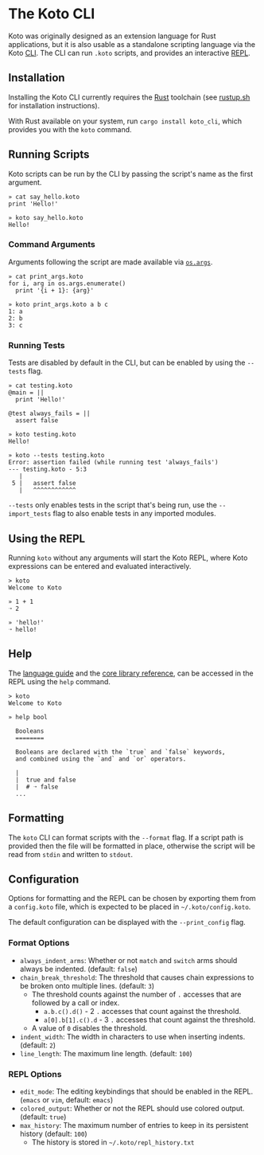 # The Koto CLI

Koto was originally designed as an extension language for Rust applications,
but it is also usable as a standalone scripting language via the Koto [CLI][cli].
The CLI can run `.koto` scripts, and provides an interactive [REPL][repl].

## Installation

Installing the Koto CLI currently requires the [Rust][rust] toolchain
(see [rustup.sh][rustup] for installation instructions).

With Rust available on your system, run `cargo install koto_cli`,
which provides you with the `koto` command.

## Running Scripts

Koto scripts can be run by the CLI by passing the script's name as the first argument.

```
» cat say_hello.koto
print 'Hello!'

» koto say_hello.koto
Hello!
```

### Command Arguments

Arguments following the script are made available via [`os.args`][os-args].

```
» cat print_args.koto
for i, arg in os.args.enumerate()
  print '{i + 1}: {arg}'

» koto print_args.koto a b c
1: a
2: b
3: c
```

### Running Tests

Tests are disabled by default in the CLI, but can be enabled by using the `--tests` flag.

```
» cat testing.koto
@main = ||
  print 'Hello!'

@test always_fails = ||
  assert false

» koto testing.koto
Hello!

» koto --tests testing.koto
Error: assertion failed (while running test 'always_fails')
--- testing.koto - 5:3
   |
 5 |   assert false
   |   ^^^^^^^^^^^^
```

`--tests` only enables tests in the script that's being run,
use the `--import_tests` flag to also enable tests in any imported modules.

## Using the REPL

Running `koto` without any arguments will start the Koto REPL,
where Koto expressions can be entered and evaluated interactively.

```
> koto
Welcome to Koto

» 1 + 1
➝ 2

» 'hello!'
➝ hello!
```

## Help

The [language guide][guide] and the [core library reference][core],
can be accessed in the REPL using the `help` command.

```
> koto
Welcome to Koto

» help bool

  Booleans
  ========

  Booleans are declared with the `true` and `false` keywords,
  and combined using the `and` and `or` operators.

  |
  |  true and false
  |  # ➝ false
  ...
```

## Formatting

The `koto` CLI can format scripts with the `--format` flag.
If a script path is provided then the file will be formatted in place,
otherwise the script will be read from `stdin` and written to `stdout`.

## Configuration

Options for formatting and the REPL can be chosen by exporting them from a `config.koto` file, which is expected to be placed in `~/.koto/config.koto`.

The default configuration can be displayed with the `--print_config` flag.

### Format Options

- `always_indent_arms`: Whether or not `match` and `switch` arms should always be indented. (default: `false`)
- `chain_break_threshold`: The threshold that causes chain expressions to be broken onto multiple lines. (default: `3`)
  - The threshold counts against the number of `.` accesses that are followed by a call or index.
    - `a.b.c().d()` - 2 `.` accesses that count against the threshold.
    - `a[0].b[1].c().d` - 3 `.` accesses that count against the threshold.
  - A value of `0` disables the threshold.
- `indent_width`: The width in characters to use when inserting indents. (default: `2`)
- `line_length`: The maximum line length. (default: `100`)

### REPL Options

- `edit_mode`: The editing keybindings that should be enabled in the REPL. (`emacs` or `vim`, default: `emacs`)
- `colored_output`: Whether or not the REPL should use colored output. (default: `true`)
- `max_history`: The maximum number of entries to keep in its persistent history (default: `100`)
  - The history is stored in `~/.koto/repl_history.txt`


[cli]: https://en.wikipedia.org/wiki/Command-line_interface
[core]: ./core_lib/
[os-args]: ./core_lib/os.md#args
[guide]: ./language_guide.md
[repl]: https://en.wikipedia.org/wiki/Read–eval–print_loop
[rust]: https://rust-lang.org
[rustup]: https://rustup.sh
